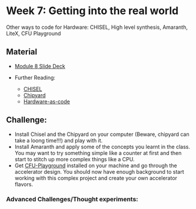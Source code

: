 # Week 7: Getting into the real world
Other ways to code for Hardware:
CHISEL, High level synthesis, Amaranth, LiteX, CFU Playground

## Material
- [Module 8 Slide Deck](Slides/Hands_on_with_FPGA's_Module_8.pdf)

- Further Reading:
  - [CHISEL](https://www.chisel-lang.org/)
  - [Chipyard](https://chipyard.readthedocs.io/en/latest/Chipyard-Basics/index.html)
  - [Hardware-as-code](https://www.hackster.io/sthibault/hardware-as-code-part-i-an-introduction-48bacb)

## Challenge:
- Install Chisel and the Chipyard on your computer (Beware, chipyard can take a loong time!!!) and play with it.
- Install Amaranth and apply some of the concepts you learnt in the class. You may want to try something simple like a counter at first and then start to stitch up more complex things like a CPU.
- Get [CFU-Playground](https://github.com/google/CFU-Playground) installed on your machine and go through the accelerator design. You should now have enough background to start working with this complex project and create your own accelerator flavors.

### Advanced Challenges/Thought experiments:
